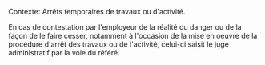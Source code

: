 Contexte: Arrêts temporaires de travaux ou d'activité.

En cas de contestation par l'employeur de la réalité du danger ou de la façon de le faire cesser, notamment à l'occasion de la mise en oeuvre de la procédure d'arrêt des travaux ou de l'activité, celui-ci saisit le juge administratif par la voie du référé.